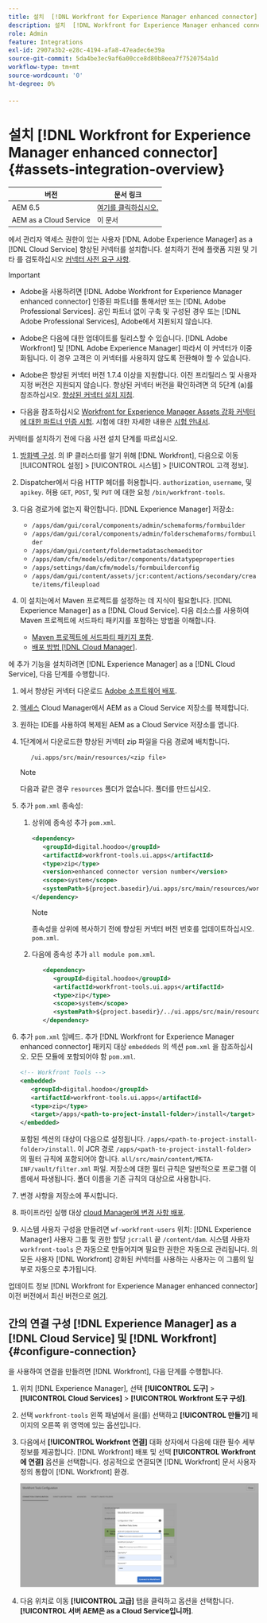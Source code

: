 ```yaml
---
title: 설치  [!DNL Workfront for Experience Manager enhanced connector]
description: 설치  [!DNL Workfront for Experience Manager enhanced connector]
role: Admin
feature: Integrations
exl-id: 2907a3b2-e28c-4194-afa8-47eadec6e39a
source-git-commit: 5da4be3ec9af6a00cce8d80b8eea7f7520754a1d
workflow-type: tm+mt
source-wordcount: '0'
ht-degree: 0%

---
```


#  설치 [!DNL Workfront for Experience Manager enhanced connector] {#assets-integration-overview}

| 버전 | 문서 링크 |
| -------- | ---------------------------- |
| AEM 6.5 | [여기를 클릭하십시오.](https://experienceleague.adobe.com/docs/experience-manager-65/assets/integrations/workfront-connector-install.html) |
| AEM as a Cloud Service | 이 문서 |

에서 관리자 액세스 권한이 있는 사용자 [!DNL Adobe Experience Manager] as a [!DNL Cloud Service] 향상된 커넥터를 설치합니다. 설치하기 전에 플랫폼 지원 및 기타 를 검토하십시오 [커넥터 사전 요구 사항](https://one.workfront.com/s/csh?context=2467&amp;pubname=the-new-workfront-experience).

>[!IMPORTANT]
>
>* Adobe을 사용하려면 [!DNL Adobe Workfront for Experience Manager enhanced connector] 인증된 파트너를 통해서만 또는 [!DNL Adobe Professional Services]. 공인 파트너 없이 구축 및 구성된 경우 또는 [!DNL Adobe Professional Services], Adobe에서 지원되지 않습니다.
>
>* Adobe은 다음에 대한 업데이트를 릴리스할 수 있습니다. [!DNL Adobe Workfront] 및 [!DNL Adobe Experience Manager] 따라서 이 커넥터가 이중화됩니다. 이 경우 고객은 이 커넥터를 사용하지 않도록 전환해야 할 수 있습니다.
>
>* Adobe은 향상된 커넥터 버전 1.7.4 이상을 지원합니다. 이전 프리릴리스 및 사용자 지정 버전은 지원되지 않습니다. 향상된 커넥터 버전을 확인하려면 의 5단계 (a)를 참조하십시오. [향상된 커넥터 설치 지침](workfront-connector-install.md).
>
>* 다음을 참조하십시오 [Workfront for Experience Manager Assets 강화 커넥터에 대한 파트너 인증 시험](https://solutionpartners.adobe.com/solution-partners/home/applications/experience_cloud/workfront/journey/dev_core.html). 시험에 대한 자세한 내용은 [시험 안내서](https://express.adobe.com/page/Tc7Mq6zLbPFy8/).


커넥터를 설치하기 전에 다음 사전 설치 단계를 따르십시오.

1. [방화벽 구성](https://one.workfront.com/s/document-item?bundleId=the-new-workfront-experience&amp;topicId=Content%2FAdministration_and_Setup%2FGet_started-WF_administration%2Fconfigure-your-firewall.html). 의 IP 클러스터를 알기 위해 [!DNL Workfront], 다음으로 이동 [!UICONTROL 설정] > [!UICONTROL 시스템] > [!UICONTROL 고객 정보].

1. Dispatcher에서 다음 HTTP 헤더를 허용합니다. `authorization`, `username`, 및 `apikey`. 허용 `GET`, `POST`, 및 `PUT` 에 대한 요청 `/bin/workfront-tools`.

1. 다음 경로가에 없는지 확인합니다. [!DNL Experience Manager] 저장소:

   * `/apps/dam/gui/coral/components/admin/schemaforms/formbuilder`
   * `/apps/dam/gui/coral/components/admin/folderschemaforms/formbuilder`
   * `/apps/dam/gui/content/foldermetadataschemaeditor`
   * `/apps/dam/cfm/models/editor/components/datatypeproperties`
   * `/apps/settings/dam/cfm/models/formbuilderconfig`
   * `/apps/dam/gui/content/assets/jcr:content/actions/secondary/create/items/fileupload`

1. 이 설치는에서 Maven 프로젝트를 설정하는 데 지식이 필요합니다. [!DNL Experience Manager] as a [!DNL Cloud Service]. 다음 리소스를 사용하여 Maven 프로젝트에 서드파티 패키지를 포함하는 방법을 이해합니다.

   * [Maven 프로젝트에 서드파티 패키지 포함](https://experienceleague.adobe.com/docs/experience-manager-cloud-service/implementing/deploying/overview.html#including-third-party).
   * [배포 방법 [!DNL Cloud Manager]](https://experienceleague.adobe.com/docs/experience-manager-cloud-service/implementing/using-cloud-manager/deploy-code.html).

에 추가 기능을 설치하려면 [!DNL Experience Manager] as a [!DNL Cloud Service], 다음 단계를 수행합니다.

1. 에서 향상된 커넥터 다운로드 [Adobe 소프트웨어 배포](https://experience.adobe.com/#/downloads/content/software-distribution/en/aem.html?package=/content/software-distribution/en/details.html/content/dam/aem/public/adobe/packages/cq650/product/assets/workfront-tools.ui.apps.zip).

1. [액세스](https://experienceleague.adobe.com/docs/experience-manager-cloud-service/content/implementing/using-cloud-manager/managing-code/accessing-repos.html?lang=en) Cloud Manager에서 AEM as a Cloud Service 저장소를 복제합니다.

1. 원하는 IDE를 사용하여 복제된 AEM as a Cloud Service 저장소를 엽니다.

1. 1단계에서 다운로드한 향상된 커넥터 zip 파일을 다음 경로에 배치합니다.

   ```TXT
      /ui.apps/src/main/resources/<zip file>
   ```

   >[!NOTE]
   >
   >다음과 같은 경우 `resources` 폴더가 없습니다. 폴더를 만드십시오.


1. 추가 `pom.xml` 종속성:

   1. 상위에 종속성 추가 `pom.xml`.

      ```XML
      <dependency>
         <groupId>digital.hoodoo</groupId>
         <artifactId>workfront-tools.ui.apps</artifactId>
         <type>zip</type>
         <version>enhanced connector version number</version>
         <scope>system</scope>
         <systemPath>${project.basedir}/ui.apps/src/main/resources/workfront-tools.ui.apps.zip</systemPath>
      </dependency>
      ```

      >[!NOTE]
      >
      >종속성을 상위에 복사하기 전에 향상된 커넥터 버전 번호를 업데이트하십시오. `pom.xml`.

   1. 다음에 종속성 추가 `all module pom.xml`.

      ```XML
         <dependency>
            <groupId>digital.hoodoo</groupId>
            <artifactId>workfront-tools.ui.apps</artifactId>
            <type>zip</type>
            <scope>system</scope>
            <systemPath>${project.basedir}/../ui.apps/src/main/resources/workfront-tools.ui.apps.zip</systemPath>
         </dependency>
      ```


1. 추가 `pom.xml` 임베드. 추가 [!DNL Workfront for Experience Manager enhanced connector] 패키지 대상 `embeddeds` 의 섹션 `pom.xml` 을 참조하십시오. 모든 모듈에 포함되어야 함 `pom.xml`.

   ```XML
   <!-- Workfront Tools -->
   <embedded>
      <groupId>digital.hoodoo</groupId>
      <artifactId>workfront-tools.ui.apps</artifactId>
      <type>zip</type>
      <target>/apps/<path-to-project-install-folder>/install</target>
   </embedded>
   ```

   포함된 섹션의 대상이 다음으로 설정됩니다. `/apps/<path-to-project-install-folder>/install`. 이 JCR 경로 `/apps/<path-to-project-install-folder>` 의 필터 규칙에 포함되어야 합니다. `all/src/main/content/META-INF/vault/filter.xml` 파일. 저장소에 대한 필터 규칙은 일반적으로 프로그램 이름에서 파생됩니다. 폴더 이름을 기존 규칙의 대상으로 사용합니다.

1. 변경 사항을 저장소에 푸시합니다.

1. 파이프라인 실행 대상 [cloud Manager에 변경 사항 배포](https://experienceleague.adobe.com/docs/experience-manager-cloud-service/content/implementing/using-cloud-manager/deploy-code.html).

1. 시스템 사용자 구성을 만들려면 `wf-workfront-users` 위치: [!DNL Experience Manager] 사용자 그룹 및 권한 할당 `jcr:all` 끝 `/content/dam`. 시스템 사용자 `workfront-tools` 은 자동으로 만들어지며 필요한 권한은 자동으로 관리됩니다. 의 모든 사용자 [!DNL Workfront] 강화된 커넥터를 사용하는 사용자는 이 그룹의 일부로 자동으로 추가됩니다.

업데이트 정보 [!DNL Workfront for Experience Manager enhanced connector] 이전 버전에서 최신 버전으로 [여기](update-workfront-enhanced-connector.md).

## 간의 연결 구성 [!DNL Experience Manager] as a [!DNL Cloud Service] 및 [!DNL Workfront] {#configure-connection}

을 사용하여 연결을 만들려면 [!DNL Workfront], 다음 단계를 수행합니다.

1. 위치 [!DNL Experience Manager], 선택 **[!UICONTROL 도구]** > **[!UICONTROL Cloud Services]** > **[!UICONTROL Workfront 도구 구성]**.

1. 선택 `workfront-tools` 왼쪽 패널에서 을(를) 선택하고 **[!UICONTROL 만들기]** 페이지의 오른쪽 위 영역에 있는 옵션입니다.

1. 다음에서 **[!UICONTROL Workfront 연결]** 대화 상자에서 다음에 대한 필수 세부 정보를 제공합니다. [!DNL Workfront] 배포 및 선택 **[!UICONTROL Workfront에 연결]** 옵션을 선택합니다. 성공적으로 연결되면 [!DNL Workfront] 문서 사용자 정의 통합이 [!DNL Workfront] 환경.

   ![연결 [!DNL Experience Manager] 및 [!DNL Workfront]](/help/assets/assets/wf-connection-config.png)

1. 다음 위치로 이동 **[!UICONTROL 고급]** 탭을 클릭하고 옵션을 선택합니다. **[!UICONTROL 서버 AEM은 as a Cloud Service입니까]**.
